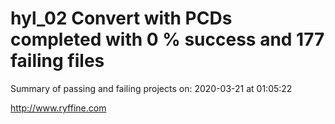 # hyl_02 Convert with PCDs completed with 0 % success and 177 failing files

Summary of passing and failing projects on: 2020-03-21 at 01:05:22

http://www.ryffine.com
